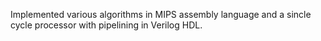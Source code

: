 Implemented various algorithms in MIPS assembly language and a sincle cycle processor with pipelining in Verilog HDL.

